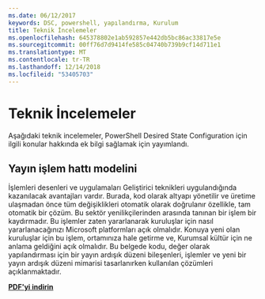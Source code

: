 ```yaml
---
ms.date: 06/12/2017
keywords: DSC, powershell, yapılandırma, Kurulum
title: Teknik İncelemeler
ms.openlocfilehash: 645378802e1ab592857e442db5bc86ac33817e5e
ms.sourcegitcommit: 00ff76d7d9414fe585c04740b739b9cf14d711e1
ms.translationtype: MT
ms.contentlocale: tr-TR
ms.lasthandoff: 12/14/2018
ms.locfileid: "53405703"
---
```

# <a name="whitepapers"></a>Teknik İncelemeler

Aşağıdaki teknik incelemeler, PowerShell Desired State Configuration için ilgili konular hakkında ek bilgi sağlamak için yayımlandı.

## <a name="the-release-pipeline-model"></a>Yayın işlem hattı modelini
İşlemleri desenleri ve uygulamaları Geliştirici teknikleri uygulandığında kazanılacak avantajları vardır. Burada, kod olarak altyapı yönetilir ve üretime ulaşmadan önce tüm değişiklikleri otomatik olarak doğrulanır özellikle, tam otomatik bir çözüm. Bu sektör yenilikçilerinden arasında tanınan bir işlem bir kaydırmadır. Bu işlemler zaten yararlanarak kuruluşlar için nasıl yararlanacağınızı Microsoft platformları açık olmalıdır. Konuya yeni olan kuruluşlar için bu işlem, ortamınıza hale getirme ve, Kurumsal kültür için ne anlama geldiğini açık olmalıdır. Bu belgede kodu, değer olarak yapılandırması için bir yayın ardışık düzeni bileşenleri, işlemler ve yeni bir yayın ardışık düzeni mimarisi tasarlanırken kullanılan çözümleri açıklanmaktadır.

**[PDF'yi indirin](http://aka.ms/thereleasepipelinemodelpdf)**